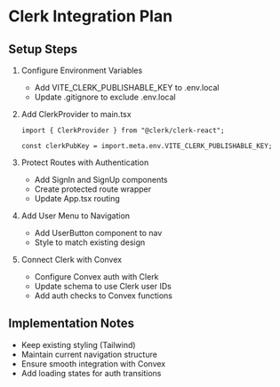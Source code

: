 # Clerk Integration Plan

## Setup Steps

1. Configure Environment Variables
   - Add VITE_CLERK_PUBLISHABLE_KEY to .env.local
   - Update .gitignore to exclude .env.local

2. Add ClerkProvider to main.tsx
   ```tsx
   import { ClerkProvider } from "@clerk/clerk-react";
   
   const clerkPubKey = import.meta.env.VITE_CLERK_PUBLISHABLE_KEY;
   ```

3. Protect Routes with Authentication
   - Add SignIn and SignUp components
   - Create protected route wrapper
   - Update App.tsx routing

4. Add User Menu to Navigation
   - Add UserButton component to nav
   - Style to match existing design

5. Connect Clerk with Convex
   - Configure Convex auth with Clerk
   - Update schema to use Clerk user IDs
   - Add auth checks to Convex functions

## Implementation Notes

- Keep existing styling (Tailwind)
- Maintain current navigation structure
- Ensure smooth integration with Convex
- Add loading states for auth transitions
